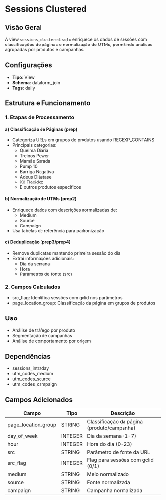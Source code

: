 # Sessions Clustered

## Visão Geral
A view `sessions_clustered.sqlx` enriquece os dados de sessões com classificações de páginas e normalização de UTMs, permitindo análises agrupadas por produtos e campanhas.

## Configurações
- **Tipo**: View
- **Schema**: dataform_join
- **Tags**: daily

## Estrutura e Funcionamento

### 1. Etapas de Processamento

#### a) Classificação de Páginas (prep)
- Categoriza URLs em grupos de produtos usando REGEXP_CONTAINS
- Principais categorias:
  - Queima Diária
  - Treinos Power
  - Mamãe Sarada
  - Pump 10
  - Barriga Negativa
  - Adeus Diástase
  - Xô Flacidez
  - E outros produtos específicos

#### b) Normalização de UTMs (prep2)
- Enriquece dados com descrições normalizadas de:
  - Medium
  - Source
  - Campaign
- Usa tabelas de referência para padronização

#### c) Deduplicação (prep3/prep4)
- Remove duplicatas mantendo primeira sessão do dia
- Extrai informações adicionais:
  - Dia da semana
  - Hora
  - Parâmetros de fonte (src)

### 2. Campos Calculados
- src_flag: Identifica sessões com gclid nos parâmetros
- page_location_group: Classificação da página em grupos de produtos

## Uso
- Análise de tráfego por produto
- Segmentação de campanhas
- Análise de comportamento por origem

## Dependências
- sessions_intraday
- utm_codes_medium
- utm_codes_source
- utm_codes_campaign

## Campos Adicionados

| Campo | Tipo | Descrição |
|-------|------|-----------|
| page_location_group | STRING | Classificação da página (produto/campanha) |
| day_of_week | INTEGER | Dia da semana (1-7) |
| hour | INTEGER | Hora do dia (0-23) |
| src | STRING | Parâmetro de fonte da URL |
| src_flag | INTEGER | Flag para sessões com gclid (0/1) |
| medium | STRING | Meio normalizado |
| source | STRING | Fonte normalizada |
| campaign | STRING | Campanha normalizada | 